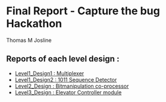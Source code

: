 # Final Report - Capture the bug Hackathon
Thomas M Josline

## Reports of each level design :
- [Level1_Design1 : Multiplexer](https://github.com/vyomasystems-lab/challenges-ThomasMJosline/tree/master/level1_design1#readme)
- [Level1_Design2 : 1011 Sequence Detector](https://github.com/vyomasystems-lab/challenges-ThomasMJosline/blob/master/level1_design2/README.md)
- [Level2_Design : Bitmanipulation co-processor](https://github.com/vyomasystems-lab/challenges-ThomasMJosline/blob/master/level2_design/README.md)
- [Level3_Design : Elevator Controller module](https://github.com/vyomasystems-lab/challenges-ThomasMJosline/blob/master/level3_design/README.md)


